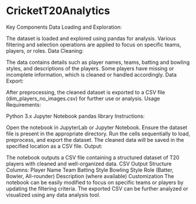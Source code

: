 # CricketT20Analytics
Key Components
Data Loading and Exploration:

The dataset is loaded and explored using pandas for analysis.
Various filtering and selection operations are applied to focus on specific teams, players, or roles.
Data Cleaning:

The data contains details such as player names, teams, batting and bowling styles, and descriptions of the players.
Some players have missing or incomplete information, which is cleaned or handled accordingly.
Data Export:

After preprocessing, the cleaned dataset is exported to a CSV file (dim_players_no_images.csv) for further use or analysis.
Usage
Requirements:

Python 3.x
Jupyter Notebook
pandas library
Instructions:

Open the notebook in JupyterLab or Jupyter Notebook.
Ensure the dataset file is present in the appropriate directory.
Run the cells sequentially to load, preprocess, and export the dataset.
The cleaned data will be saved in the specified location as a CSV file.
Output:

The notebook outputs a CSV file containing a structured dataset of T20 players with cleaned and well-organized data.
CSV Output Structure
Columns:
Player Name
Team
Batting Style
Bowling Style
Role (Batter, Bowler, All-rounder)
Description (where available)
Customization
The notebook can be easily modified to focus on specific teams or players by updating the filtering criteria.
The exported CSV can be further analyzed or visualized using any data analysis tool.
